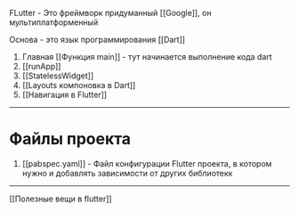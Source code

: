 FLutter - Это фреймворк придуманный  [[Google]], он мультиплатформенный

Основа - это язык программирования [[Dart]]

1. Главная [[Функция main]] - тут начинается выполнение кода dart
2. [[runApp]] 
3. [[StatelessWidget]]
4. [[Layouts компоновка в Dart]]
5. [[Навигация в Flutter]]

---
# Файлы проекта
1. [[pabspec.yaml]] - Файл конфигурации Flutter проекта, в котором нужно и добавлять зависимости от других библиотекк


---
[[Полезные вещи в flutter]]
